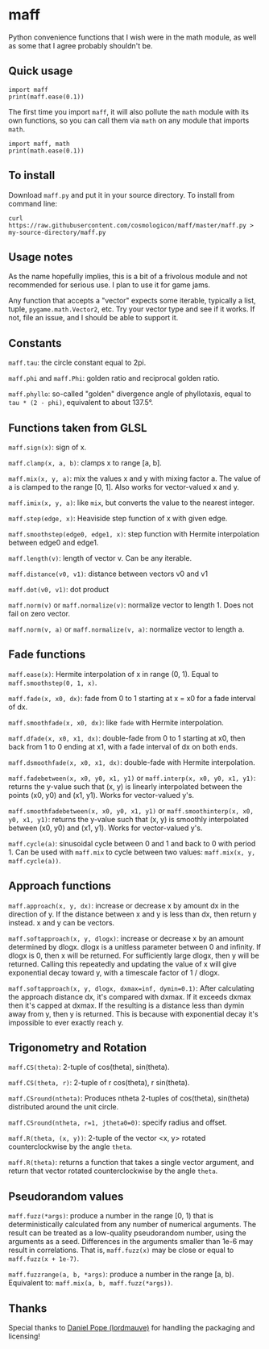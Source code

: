 # maff
Python convenience functions that I wish were in the math module, as well as some that I agree
probably shouldn't be.

## Quick usage

	import maff
	print(maff.ease(0.1))

The first time you import `maff`, it will also pollute the `math` module with its own functions, so
you can call them via `math` on any module that imports `math`.

	import maff, math
	print(math.ease(0.1))

## To install

Download `maff.py` and put it in your source directory. To install from command line:

	curl https://raw.githubusercontent.com/cosmologicon/maff/master/maff.py > my-source-directory/maff.py

## Usage notes

As the name hopefully implies, this is a bit of a frivolous module and not recommended for serious
use. I plan to use it for game jams.

Any function that accepts a "vector" expects some iterable, typically a list, tuple, `pygame.math.Vector2`,
etc. Try your vector type and see if it works. If not, file an issue, and I should be able to support it.

## Constants

`maff.tau`: the circle constant equal to 2pi.

`maff.phi` and `maff.Phi`: golden ratio and reciprocal golden ratio.

`maff.phyllo`: so-called "golden" divergence angle of phyllotaxis, equal to `tau * (2 - phi)`,
equivalent to about 137.5°.

## Functions taken from GLSL

`maff.sign(x)`: sign of x.

`maff.clamp(x, a, b)`: clamps x to range [a, b].

`maff.mix(x, y, a)`: mix the values x and y with mixing factor a. The value of a is clamped to the
range [0, 1]. Also works for vector-valued x and y.

`maff.imix(x, y, a)`: like `mix`, but converts the value to the nearest integer.

`maff.step(edge, x)`: Heaviside step function of x with given edge.

`maff.smoothstep(edge0, edge1, x)`: step function with Hermite interpolation between edge0 and
edge1.

`maff.length(v)`: length of vector v. Can be any iterable.

`maff.distance(v0, v1)`: distance between vectors v0 and v1

`maff.dot(v0, v1)`: dot product

`maff.norm(v)` or `maff.normalize(v)`: normalize vector to length 1. Does not fail on zero vector.

`maff.norm(v, a)` or `maff.normalize(v, a)`: normalize vector to length a.

## Fade functions

`maff.ease(x)`: Hermite interpolation of x in range (0, 1). Equal to `maff.smoothstep(0, 1, x)`.

`maff.fade(x, x0, dx)`: fade from 0 to 1 starting at x = x0 for a fade interval of dx.

`maff.smoothfade(x, x0, dx)`: like `fade` with Hermite interpolation.

`maff.dfade(x, x0, x1, dx)`: double-fade from 0 to 1 starting at x0, then back from 1 to 0 ending at
x1, with a fade interval of dx on both ends.

`maff.dsmoothfade(x, x0, x1, dx)`: double-fade with Hermite interpolation.

`maff.fadebetween(x, x0, y0, x1, y1)` or `maff.interp(x, x0, y0, x1, y1)`: returns the y-value such
that (x, y) is linearly interpolated between the points (x0, y0) and (x1, y1). Works for
vector-valued y's.

`maff.smoothfadebetween(x, x0, y0, x1, y1)` or `maff.smoothinterp(x, x0, y0, x1, y1)`: returns the
y-value such that (x, y) is smoothly interpolated between (x0, y0) and (x1, y1). Works for
vector-valued y's.

`maff.cycle(a)`: sinusoidal cycle between 0 and 1 and back to 0 with period 1. Can be used with
`maff.mix` to cycle between two values: `maff.mix(x, y, maff.cycle(a))`.

## Approach functions

`maff.approach(x, y, dx)`: increase or decrease x by amount dx in the direction of y. If the
distance between x and y is less than dx, then return y instead. x and y can be vectors.

`maff.softapproach(x, y, dlogx)`: increase or decrease x by an amount determined by dlogx. dlogx is
a unitless parameter between 0 and infinity. If dlogx is 0, then x will be returned. For
sufficiently large dlogx, then y will be returned. Calling this repeatedly and updating the value of
x will give exponential decay toward y, with a timescale factor of 1 / dlogx.

`maff.softapproach(x, y, dlogx, dxmax=inf, dymin=0.1)`: After calculating the approach distance dx,
it's compared with dxmax. If it exceeds dxmax then it's capped at dxmax. If the resulting is a
distance less than dymin away from y, then y is returned. This is because with exponential decay
it's impossible to ever exactly reach y.

## Trigonometry and Rotation

`maff.CS(theta)`: 2-tuple of cos(theta), sin(theta).

`maff.CS(theta, r)`: 2-tuple of r cos(theta), r sin(theta).

`maff.CSround(ntheta)`: Produces ntheta 2-tuples of cos(theta), sin(theta) distributed around the
unit circle.

`maff.CSround(ntheta, r=1, jtheta0=0)`: specify radius and offset.

`maff.R(theta, (x, y))`: 2-tuple of the vector <x, y> rotated counterclockwise by the angle `theta`.

`maff.R(theta)`: returns a function that takes a single vector argument, and return that vector
rotated counterclockwise by the angle `theta`.

## Pseudorandom values

`maff.fuzz(*args)`: produce a number in the range [0, 1) that is deterministically calculated from
any number of numerical arguments. The result can be treated as a low-quality pseudorandom number,
using the arguments as a seed. Differences in the arguments smaller than 1e-6 may result in
correlations. That is, `maff.fuzz(x)` may be close or equal to `maff.fuzz(x + 1e-7)`.

`maff.fuzzrange(a, b, *args)`: produce a number in the range [a, b). Equivalent to:
`maff.mix(a, b, maff.fuzz(*args))`.

## Thanks

Special thanks to [Daniel Pope (lordmauve)](https://github.com/lordmauve) for handling the packaging
and licensing!
